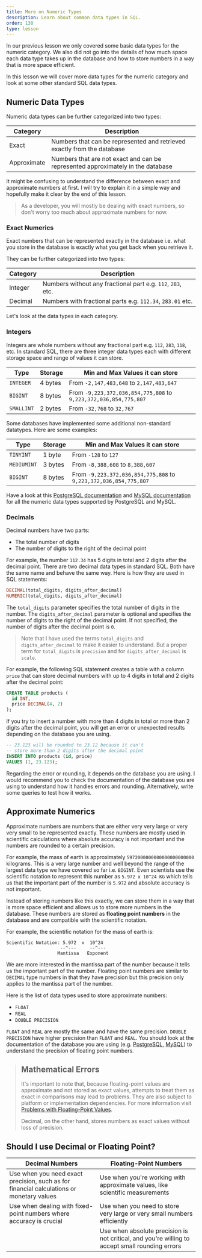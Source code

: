 ```yaml
---
title: More on Numeric Types
description: Learn about common data types in SQL.
order: 130
type: lesson
---
```


In our previous lesson we only covered some basic data types for the numeric category. We also did not go into the details of how much space each data type takes up in the database and how to store numbers in a way that is more space efficient.

In this lesson we will cover more data types for the numeric category and look at some other standard SQL data types.

## Numeric Data Types

Numeric data types can be further categorized into two types:

| Category    | Description                                                                     |
| ----------- | ------------------------------------------------------------------------------- |
| Exact       | Numbers that can be represented and retrieved exactly from the database         |
| Approximate | Numbers that are not exact and can be represented approximately in the database |

It might be confusing to understand the difference between exact and approximate numbers at first. I will try to explain it in a simple way and hopefully make it clear by the end of this lesson.

> As a developer, you will mostly be dealing with exact numbers, so don't worry too much about approximate numbers for now.

### Exact Numerics

Exact numbers that can be represented exactly in the database i.e. what you store in the database is exactly what you get back when you retrieve it.

They can be further categorized into two types:

| Category | Description                                                 |
| -------- | ----------------------------------------------------------- |
| Integer  | Numbers without any fractional part e.g. `112`, `283`, etc. |
| Decimal  | Numbers with fractional parts e.g. `112.34`, `283.01` etc.  |

Let's look at the data types in each category.

### Integers

Integers are whole numbers without any fractional part e.g. `112`, `283`, `118`, etc. In standard SQL, there are three integer data types each with different storage space and range of values it can store.

| Type       | Storage | Min and Max Values it can store                                  |
| ---------- | ------- | ---------------------------------------------------------------- |
| `INTEGER`  | 4 bytes | From `-2,147,483,648` to `2,147,483,647`                         |
| `BIGINT`   | 8 bytes | From `-9,223,372,036,854,775,808` to `9,223,372,036,854,775,807` |
| `SMALLINT` | 2 bytes | From `-32,768` to `32,767`                                       |

Some databases have implemented some additional non-standard datatypes. Here are some examples:

| Type        | Storage | Min and Max Values it can store                                  |
| ----------- | ------- | ---------------------------------------------------------------- |
| `TINYINT`   | 1 byte  | From `-128` to `127`                                             |
| `MEDIUMINT` | 3 bytes | From `-8,388,608` to `8,388,607`                                 |
| `BIGINT`    | 8 bytes | From `-9,223,372,036,854,775,808` to `9,223,372,036,854,775,807` |

Have a look at this [PostgreSQL documentation](https://www.postgresql.org/docs/current/datatype-numeric.html#DATATYPE-NUMERIC) and [MySQL documentation](https://dev.mysql.com/doc/refman/8.4/en/integer-types.html) for all the numeric data types supported by PostgreSQL and MySQL.

### Decimals

Decimal numbers have two parts:

- The total number of digits
- The number of digits to the right of the decimal point

For example, the number `112.34` has 5 digits in total and 2 digits after the decimal point. There are two decimal data types in standard SQL. Both have the same name and behave the same way. Here is how they are used in SQL statements:

```sql
DECIMAL(total_digits, digits_after_decimal)
NUMERIC(total_digits, digits_after_decimal)
```

The `total_digits` parameter specifies the total number of digits in the number. The `digits_after_decimal` parameter is optional and specifies the number of digits to the right of the decimal point. If not specified, the number of digits after the decimal point is `0`.

> Note that I have used the terms `total_digits` and `digits_after_decimal` to make it easier to understand. But a proper term for `total_digits` is `precision` and for `digits_after_decimal` is `scale`.

For example, the following SQL statement creates a table with a column `price` that can store decimal numbers with up to 4 digits in total and 2 digits after the decimal point:

```sql
CREATE TABLE products (
  id INT,
  price DECIMAL(4, 2)
);
```

If you try to insert a number with more than 4 digits in total or more than 2 digits after the decimal point, you will get an error or unexpected results depending on the database you are using.

```sql
-- 23.123 will be rounded to 23.12 because it can't
-- store more than 2 digits after the decimal point
INSERT INTO products (id, price)
VALUES (1, 23.123);
```

Regarding the error or rounding, it depends on the database you are using. I would recommend you to check the documentation of the database you are using to understand how it handles errors and rounding. Alternatively, write some queries to test how it works.

## Approximate Numerics

Approximate numbers are numbers that are either very very large or very very small to be represented exactly. These numbers are mostly used in scientific calculations where absolute accuracy is not important and the numbers are rounded to a certain precision.

For example, the mass of earth is approximately `5972000000000000000000000` kilograms. This is a very large number and well beyond the range of the largest data type we have covered so far i.e. `BIGINT`. Even scientists use the scientific notation to represent this number as `5.972 x 10^24 KG` which tells us that the important part of the number is `5.972` and absolute accuracy is not important.

Instead of storing numbers like this exactly, we can store them in a way that is more space efficient and allows us to store more numbers in the database. These numbers are stored as **floating point numbers** in the database and are compatible with the scientific notation.

For example, the scientific notation for the mass of earth is:

```
Scientific Notation: 5.972  x  10^24
                    --^---     --^---
                   Mantissa   Exponent
```

We are more interested in the mantissa part of the number because it tells us the important part of the number. Floating point numbers are similar to `DECIMAL` type numbers in that they have precision but this precision only applies to the mantissa part of the number.

Here is the list of data types used to store approximate numbers:

- `FLOAT`
- `REAL`
- `DOUBLE PRECISION`

`FLOAT` and `REAL` are mostly the same and have the same precision. `DOUBLE PRECISION` have higher precision than `FLOAT` and `REAL`. You should look at the documentation of the database you are using (e.g. [PostgreSQL](https://www.postgresql.org/docs/current/datatype-numeric.html#DATATYPE-FLOAT), [MySQL](https://dev.mysql.com/doc/refman/8.3/en/floating-point-types.html)) to understand the precision of floating point numbers.

> ## Mathematical Errors
>
> It's important to note that, because floating-point values are approximate and not stored as exact values, attempts to treat them as exact in comparisons may lead to problems. They are also subject to platform or implementation dependencies. For more information visit [Problems with Floating-Point Values](https://dev.mysql.com/doc/refman/8.4/en/problems-with-float.html).
>
> Decimal, on the other hand, stores numbers as exact values without loss of precision.

## Should I use Decimal or Floating Point?


| Decimal Numbers                                                                          | Floating-Point Numbers                                                                          |
| ---------------------------------------------------------------------------------------- | ----------------------------------------------------------------------------------------------- |
| Use when you need exact precision, such as for financial calculations or monetary values | Use when you're working with approximate values, like scientific measurements                   |
| Use when dealing with fixed-point numbers where accuracy is crucial                      | Use when you need to store very large or very small numbers efficiently                         |
|                                                                                          | Use when absolute precision is not critical, and you're willing to accept small rounding errors |
